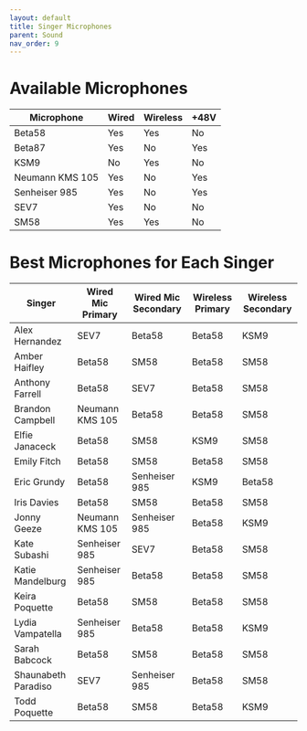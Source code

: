 ```yaml
---
layout: default
title: Singer Microphones
parent: Sound
nav_order: 9
---
```


# Available Microphones

| Microphone | Wired | Wireless | +48V |
| --- | --- | --- | --- |
| Beta58 | Yes | Yes | No |
| Beta87 | Yes | No | Yes |
| KSM9 | No | Yes | No |
| Neumann KMS 105 | Yes | No | Yes |
| Senheiser 985 | Yes | No | Yes |
| SEV7 | Yes | No | No |
| SM58 | Yes | Yes | No |

# Best Microphones for Each Singer

| Singer | Wired Mic Primary | Wired Mic Secondary | Wireless Primary | Wireless Secondary |
| --- | --- | --- | --- | --- |
| Alex Hernandez | SEV7 | Beta58 | Beta58 | KSM9 |
| Amber Haifley | Beta58 | SM58 | Beta58 | SM58 |
| Anthony Farrell | Beta58 | SEV7 | Beta58 | SM58 |
| Brandon Campbell | Neumann KMS 105 | Beta58 | Beta58 | SM58 |
| Elfie Janaceck | Beta58 | SM58 | KSM9 | SM58 |
| Emily Fitch | Beta58 | SM58 | Beta58 | SM58 |
| Eric Grundy | Beta58 | Senheiser 985 | KSM9 | Beta58 |
| Iris Davies | Beta58 | SM58 | Beta58 | SM58 |
| Jonny Geeze | Neumann KMS 105 | Senheiser 985 | Beta58 | KSM9 |
| Kate Subashi | Senheiser 985 | SEV7 | Beta58 | SM58 |
| Katie Mandelburg | Senheiser 985 | Beta58 | Beta58 | SM58 |
| Keira Poquette | Beta58 | SM58 | Beta58 | SM58 |
| Lydia Vampatella | Senheiser 985 | Beta58 | Beta58 | KSM9 |
| Sarah Babcock | Beta58 | SM58 | Beta58 | SM58 |
| Shaunabeth Paradiso | SEV7 | Senheiser 985 | Beta58 | SM58 |
| Todd Poquette | Beta58 | SM58 | Beta58 | KSM9 |